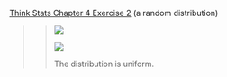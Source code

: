 [Think Stats Chapter 4 Exercise 2](http://greenteapress.com/thinkstats2/html/thinkstats2005.html#toc41) (a random distribution)

>> ![](https://github.com/robmurrayrust/dsp/blob/master/statistics/4-2-1.png)
>>
>> ![](https://github.com/robmurrayrust/dsp/blob/master/statistics/4-2-2.png)
>>
>> The distribution is uniform.

